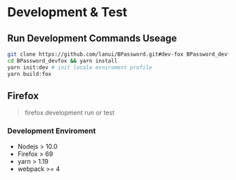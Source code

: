 # Development & Test

## Run Development Commands Useage

```bash
git clone https://github.com/lanui/BPassword.git#dev-fox BPassword_devfox
cd BPassword_devfox && yarn install
yarn init:dev # init locale evniroment profile
yarn build:fox
```

## Firefox

> firefox development run or test

### Development Enviroment

- Nodejs > 10.0
- Firefox > 69
- yarn > 1.19
- webpack >= 4

